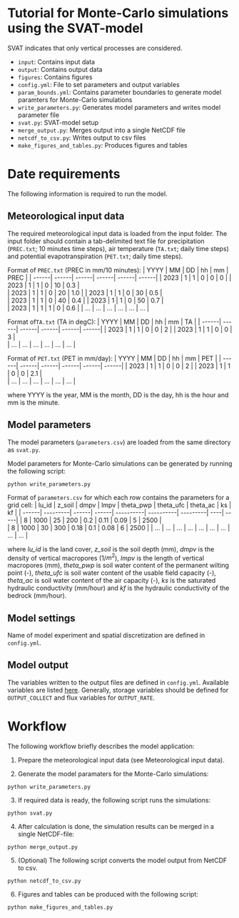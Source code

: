# Tutorial for Monte-Carlo simulations using the SVAT-model
SVAT indicates that only vertical processes are considered.

- `input`: Contains input data
- `output`: Contains output data
- `figures`: Contains figures
- `config.yml`: File to set parameters and output variables
- `param_bounds.yml`: Contains parameter boundaries to generate model paramters for Monte-Carlo simulations
- `write_parameters.py`: Generates model parameters and writes model parameter file
- `svat.py`: SVAT-model setup
- `merge_output.py`: Merges output into a single NetCDF file
- `netcdf_to_csv.py`: Writes output to csv files
- `make_figures_and_tables.py`: Produces figures and tables

# Date requirements

The following information is required to run the model. 

## Meteorological input data
The required meteorological input data is loaded from the input folder. The input folder should contain a tab-delimited text file
for precipitation (`PREC.txt`; 10 minutes time steps), air temperature (`TA.txt`; daily time steps) and potential evapotranspiration (`PET.txt`; daily time steps).

Format of `PREC.txt` (PREC in mm/10 minutes):
| YYYY  | MM    | DD    | hh    | mm    | PREC  |
| ------| ------| ------| ------| ------| ------|
| 2023  | 1     | 1     | 0     | 0     | 0     |
| 2023  | 1     | 1     | 0     | 10    | 0.3   |        
| 2023  | 1     | 1     | 0     | 20    | 1.0   |
| 2023  | 1     | 1     | 0     | 30    | 0.5   |        
| 2023  | 1     | 1     | 0     | 40    | 0.4   |
| 2023  | 1     | 1     | 0     | 50    | 0.7   |        
| 2023  | 1     | 1     | 1     | 0     | 0.6   |
| ...   | ...   | ...   | ...   | ...   | ...   |

Format of`TA.txt` (TA in degC):
| YYYY  | MM    | DD    | hh    | mm    | TA    |
| ------| ------| ------| ------| ------| ------|
| 2023  | 1     | 1     | 0     | 0     | 2     |
| 2023  | 1     | 1     | 0     | 0     | 3     |        
| ...   | ...   | ...   | ...   | ...   | ...   |

Format of `PET.txt` (PET in mm/day):
| YYYY  | MM    | DD    | hh    | mm    | PET   |
| ------| ------| ------| ------| ------| ------|
| 2023  | 1     | 1     | 0     | 0     | 2     |
| 2023  | 1     | 1     | 0     | 0     | 2.1   |        
| ...   | ...   | ...   | ...   | ...   | ...   |


where YYYY is the year, MM is the month, DD is the day, hh is the hour and mm is the minute.

## Model parameters
The model parameters (`parameters.csv`) are loaded from the same directory as `svat.py`.

Model parameters for Monte-Carlo simulations can be generated by running the following script:
```
python write_parameters.py
```

Format of `parameters.csv` for which each row contains the parameters for a grid cell:
| lu_id | z_soil   | dmpv  | lmpv  | theta_pwp | theta_ufc | theta_ac | ks  | kf   |
| ------| ---------| ------| ------| ----------| ----------| ---------| ----| -----|
| 8     | 1000     | 25    | 200   | 0.2       | 0.11      | 0.09     | 5   | 2500 |  
| 8     | 1000     | 30    | 300   | 0.18      | 0.1       | 0.08     | 6   | 2500 |
| ...   | ...      | ...   | ...   | ...       | ...       | ...      | ... | ...  |

where *lu_id* is the land cover, *z_soil* is the soil depth (mm), *dmpv* is the density of vertical macropores (1/$m^2$), *lmpv* is the length of vertical macropores (mm), *theta_pwp* is soil water content of the permanent wilting point (-), *theta_ufc* is soil water content of the usable field capacity (-), *theta_ac* is soil water content of the air capacity (-), *ks* is the saturated hydraulic conductivity (mm/hour) and *kf* is the hydraulic conductivity of the bedrock (mm/hour).

## Model settings
Name of model experiment and spatial discretization are defined in `config.yml`.

## Model output
The variables written to the output files are defined in `config.yml`. Available variables
are listed [here](https://roger.readthedocs.io/en/latest/reference/variables.html#available-variables). Generally, storage variables
should be defined for `OUTPUT_COLLECT` and flux variables for `OUTPUT_RATE`.

# Workflow

The following workflow briefly describes the model application:

1. Prepare the meteorological input data (see Meteorological input data).

2. Generate the model paramaters for the Monte-Carlo simulations:
```
python write_parameters.py
```

3. If required data is ready, the following script runs the simulations:

```
python svat.py
```

4. After calculation is done, the simulation results can be merged in a single NetCDF-file:
```
python merge_output.py
```

5. (Optional) The following script converts the model output from NetCDF to csv.
```
python netcdf_to_csv.py
```

6. Figures and tables can be produced with the following script:
```
python make_figures_and_tables.py
```